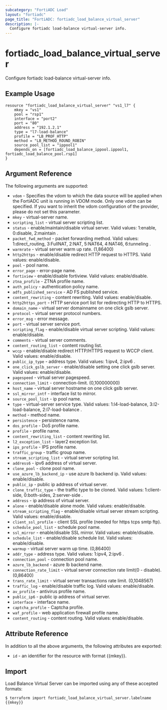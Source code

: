 ```yaml
---
subcategory: "FortiADC Load"
layout: "fortiadc"
page_title: "FortiADC: fortiadc_load_balance_virtual_server"
description: |-
  Configure fortiadc load-balance virtual-server info.
---
```


# fortiadc_load_balance_virtual_server
Configure fortiadc load-balance virtual-server info.

## Example Usage
```hcl
resource "fortiadc_load_balance_virtual_server" "vs1_l7" {
	mkey = "vs1"
	pool = "rsp1"
	interface = "port2"
	port = "80"
	address = "192.1.2.1"
	type = "l7-load-balance"
	profile = "LB_PROF_HTTP"
	method = "LB_METHOD_ROUND_ROBIN"
	source_pool_list = "ippool1"
	depends_on = [fortiadc_load_balance_ippool.ippool1, fortiadc_load_balance_pool.rsp1]
}

```

## Argument Reference

The following arguments are supported:

* `vdom` - Specifies the vdom to which the data source will be applied when the FortiADC unit is running in VDOM mode. Only one vdom can be specified. If you want to inherit the vdom configuration of the provider, please do not set this parameter.
* `mkey` - virtual-server name.
* `scripting_list` - virtual server scripting list. 
* `status` - enable/maintain/disable virtual server. Valid values: 1:enable, 0:disable, 2:maintain .
* `packet_fwd_method` - packet forwarding method. Valid values: 1:direct_routing, 3:FullNAT, 2:NAT, 5:NAT64, 4:NAT46, 6:tunneling .
* `warmrate` - virtual server warm up rate. (1,86400)
* `http2https` - enable/disable redirect HTTP request to HTTPS. Valid values: enable/disable.
* `pool` - pool name. 
* `error_page` - error-page name. 
* `fortiview` - enable/disable fortiview. Valid values: enable/disable.
* `ztna_profile` - ZTNA profile name. 
* `auth_policy` - authentication policy name. 
* `adfs_published_service` - AD FS published service. 
* `content_rewriting` - content rewriting. Valid values: enable/disable.
* `http2https_port` - HTTP service port list for redirecting HTTP to HTTPS. 
* `domain_name` - virtual server domainname on one click gslb server. 
* `protocol` - virtual server protocol numbers. 
* `error_msg` - error message. 
* `port` - virtual server service port. 
* `scripting_flag` - enable/disable virtual server scripting. Valid values: enable/disable.
* `comments` - virtual server comments. 
* `content_routing_list` - content routing list. 
* `wccp` - enable/disable redirect HTTP/HTTPS request to WCCP client. Valid values: enable/disable.
* `public_ip_type` - address type. Valid values: 1:ipv4, 2:ipv6 .
* `one_click_gslb_server` - enable/disable setting one click gslb server. Valid values: enable/disable.
* `pagespeed` - virtual server pagespeed. 
* `connection_limit` - connection-limit. (0,100000000)
* `host_name` - virtual server hostname on one click gslb server. 
* `ssl_mirror_intf` - interface list to mirror. 
* `source_pool_list` - ip pool name. 
* `type` - virtual-server service type. Valid values: 1:l4-load-balance, 3:l2-load-balance, 2:l7-load-balance .
* `method` - method name. 
* `persistence` - persistence name. 
* `dos_profile` - DoS profile name. 
* `profile` - profile name. 
* `content_rewriting_list` - content rewriting list. 
* `l2_exception_list` - layer2 exception list. 
* `ips_profile` - IPS profile name. 
* `traffic_group` - traffic group name. 
* `stream_scripting_list` - virtual server scripting list. 
* `address6` - ipv6 address of virtual server. 
* `clone_pool` - clone pool name. 
* `use_azure_lb_backend_ip` - use azure lb backend ip. Valid values: enable/disable.
* `public_ip` - public ip address of virtual server. 
* `clone_traffic_type` - the traffic type to be cloned. Valid values: 1:client-side, 0:both-sides, 2:server-side .
* `address` - ip address of virtual server. 
* `alone` - enable/disable alone mode. Valid values: enable/disable.
* `stream_scripting_flag` - enable/disable virtual server stream scripting. Valid values: enable/disable.
* `client_ssl_profile` - client SSL profile (needed for https tcps smtp ftp). 
* `schedule_pool_list` - schedule pool name. 
* `ssl_mirror` - enable/disable SSL mirror. Valid values: enable/disable.
* `schedule_list` - enable/disable schedule list. Valid values: enable/disable.
* `warmup` - virtual server warm up time. (0,86400)
* `addr_type` - address type. Valid values: 1:ipv4, 2:ipv6 .
* `connection_pool` - connection pool name. 
* `azure_lb_backend` - azure lb backend name. 
* `connection_rate_limit` - virtual server connection rate limit(0 - disable). (0,86400)
* `trans_rate_limit` - virtual server transactions rate limit. (0,1048567)
* `traffic_log` - enable/disable traffic log. Valid values: enable/disable.
* `av_profile` - antivirus profile name. 
* `public_ip6` - public ip address of virtual server. 
* `interface` - interface name. 
* `captcha_profile` - Captcha profile. 
* `waf_profile` - web application firewall profile name. 
* `content_routing` - content routing. Valid values: enable/disable.

## Attribute Reference

In addition to all the above arguments, the following attributes are exported:
* `id` - an identifier for the resource with format {{mkey}}.

## Import
 Load Balance Virtual Server can be imported using any of these accepted formats:
```
$ terraform import fortiadc_load_balance_virtual_server.labelname {{mkey}}
```
